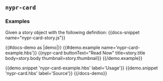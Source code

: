 ## `nypr-card`

### Examples
Given a story object with the following definition:
{{docs-snippet name="nypr-card-story.js"}}

{{#docs-demo as |demo|}}
  {{#demo.example name='nypr-card-example.hbs'}}
    {{nypr-card
      buttonText="Read Now"
      title=story.title
      body=story.body
      thumbnail=story.thumbnail}}
  {{/demo.example}}

  {{demo.snippet 'nypr-card-example.hbs' label='Usage'}}
  {{demo.snippet 'nypr-card.hbs' label='Source'}}
{{/docs-demo}}
